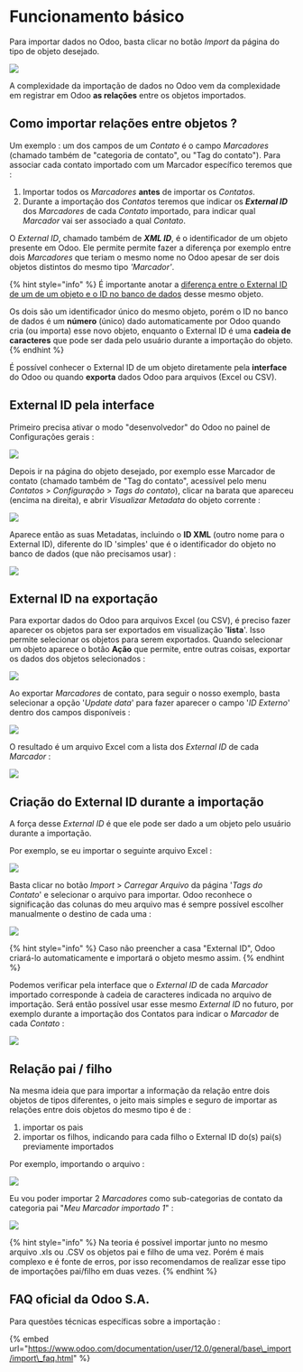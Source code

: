 # Funcionamento básico

Para importar dados no Odoo, basta clicar no botão _Import_ da página do tipo de objeto desejado.

![](.gitbook/assets/image%20%2819%29.png)

A complexidade da importação de dados no Odoo vem da complexidade em registrar em Odoo **as relações** entre os objetos importados.

## Como importar relações entre objetos ?

Um exemplo : um dos campos de um _Contato_ é o campo _Marcadores_ \(chamado também de "categoria de contato", ou "Tag do contato"\). Para associar cada contato importado com um Marcador específico teremos que :

1.  Importar todos os _Marcadores_ **antes** de importar os _Contatos_.
2. Durante a importação dos _Contatos_ teremos que indicar os _**External ID**_ dos _Marcadores_  de cada _Contato_ importado, para indicar qual _Marcador_ vai ser associado a qual _Contato_.

O _External ID_, chamado também de _**XML ID**_, é o identificador de um objeto presente em Odoo. Ele permite permite fazer a diferença por exemplo entre dois _Marcadores_ que teriam o mesmo nome no Odoo apesar de ser dois objetos distintos do mesmo tipo _'Marcador'_.

{% hint style="info" %}
É importante anotar a [diferença entre o External ID de um de um objeto e o ID no banco de dados](https://www.odoo.com/documentation/user/12.0/general/base_import/import_faq.html#what-s-the-difference-between-database-id-and-external-id) desse mesmo objeto.

Os dois são um identificador único do mesmo objeto, porém o ID no banco de dados é um **número** \(único\) dado automaticamente por Odoo quando cria \(ou importa\) esse novo objeto, enquanto o External ID é uma **cadeia de caracteres** que pode ser dada pelo usuário durante a importação do objeto.
{% endhint %}

É possível conhecer o External ID de um objeto diretamente pela **interface** do Odoo ou quando **exporta** dados Odoo para arquivos \(Excel ou CSV\).

## External ID pela interface

Primeiro precisa ativar o modo "desenvolvedor" do Odoo no painel de Configurações gerais :

![](.gitbook/assets/image%20%2810%29.png)

Depois ir na página do objeto desejado, por exemplo esse Marcador de contato \(chamado também de "Tag do contato", acessível pelo menu _Contatos_ &gt; _Configuração_ &gt; _Tags do contato_\), clicar na barata que apareceu \(encima na direita\), e abrir _Visualizar Metadata_ do objeto corrente :

![](.gitbook/assets/image.png)

Aparece então as suas Metadatas, incluindo o **ID XML** \(outro nome para o External ID\), diferente  do ID 'simples' que é o identificador do objeto no banco de dados \(que não precisamos usar\) :

![](.gitbook/assets/image%20%2815%29.png)

## External ID na exportação

Para exportar dados do Odoo para arquivos Excel \(ou CSV\), é preciso fazer aparecer os objetos para ser exportados em visualização '**lista**'. Isso permite selecionar os objetos para serem exportados. Quando selecionar um objeto aparece o botão **Ação** que permite, entre outras coisas, exportar os dados dos objetos selecionados :

![](.gitbook/assets/image%20%286%29.png)

Ao exportar _Marcadores_ de contato, para seguir o nosso exemplo, basta selecionar a opção '_Update data_' para fazer aparecer o campo '_ID Externo_' dentro dos campos disponíveis :

![](.gitbook/assets/image%20%2816%29.png)

O resultado é um arquivo Excel com a lista dos _External ID_ de cada _Marcador_ :

![](.gitbook/assets/image%20%2812%29.png)

## Criação do External ID durante a importação

A força desse _External ID_  é que ele pode ser dado a um objeto pelo usuário durante a importação.

Por exemplo, se eu importar o seguinte arquivo Excel :

![](.gitbook/assets/image%20%2814%29.png)

Basta clicar no botão _Import_ &gt; _Carregar Arquivo_ da página '_Tags do Contato_' e selecionar o arquivo para importar. Odoo reconhece o significação das colunas do meu arquivo mas é sempre possível escolher manualmente o destino de cada uma :

![](.gitbook/assets/image%20%287%29.png)

{% hint style="info" %}
Caso não preencher a casa "External ID", Odoo criará-lo automaticamente e importará o objeto mesmo assim.
{% endhint %}

Podemos verificar pela interface que o _External ID_ de cada _Marcador_  importado corresponde à cadeia de caracteres indicada no arquivo de importação. Será então possível usar esse mesmo _External ID_ no futuro, por exemplo durante a importação dos Contatos para indicar o _Marcador_ de cada _Contato_ :

![](.gitbook/assets/image%20%2817%29.png)

## Relação pai / filho

Na mesma ideia que para importar a informação da relação entre dois objetos de tipos diferentes, o jeito mais simples e seguro de importar as relações entre dois objetos do mesmo tipo é de :

1. importar os pais
2. importar os filhos, indicando para cada filho o External ID do\(s\) pai\(s\) previamente importados

Por exemplo, importando o arquivo :

![](.gitbook/assets/image%20%284%29.png)

Eu vou poder importar 2 _Marcadores_ como sub-categorias de contato da categoria pai "_Meu Marcador importado 1_" :

![](.gitbook/assets/image%20%2813%29.png)

{% hint style="info" %}
Na teoria é possível importar junto no mesmo arquivo .xls ou .CSV os objetos pai e filho de uma vez. Porém é mais complexo e é fonte de erros, por isso recomendamos de realizar esse tipo de importações pai/filho em duas vezes.
{% endhint %}

## FAQ oficial da Odoo S.A.

Para questões técnicas específicas sobre a importação :

{% embed url="https://www.odoo.com/documentation/user/12.0/general/base\_import/import\_faq.html" %}











